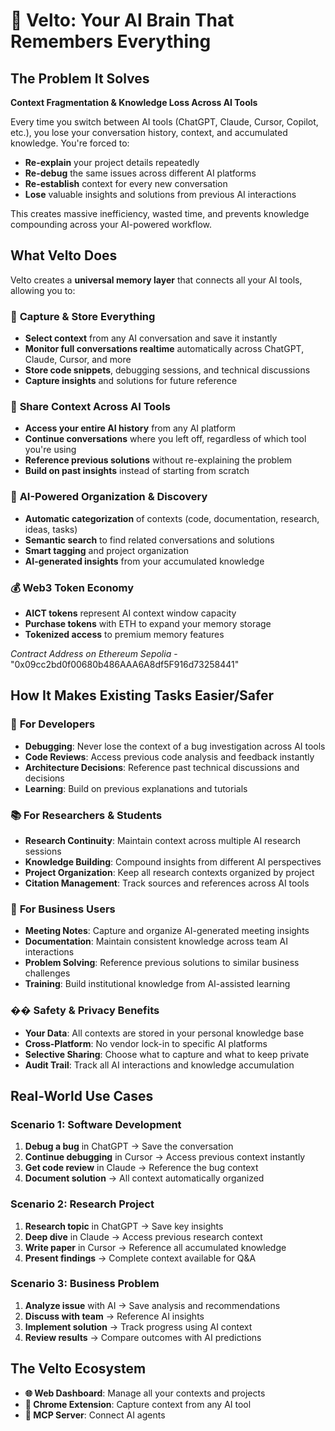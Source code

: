 # 🧠 Velto: Your AI Brain That Remembers Everything

## **The Problem It Solves**

**Context Fragmentation & Knowledge Loss Across AI Tools**

Every time you switch between AI tools (ChatGPT, Claude, Cursor, Copilot, etc.), you lose your conversation history, context, and accumulated knowledge. You're forced to:

- **Re-explain** your project details repeatedly
- **Re-debug** the same issues across different AI platforms
- **Re-establish** context for every new conversation
- **Lose** valuable insights and solutions from previous AI interactions

This creates massive inefficiency, wasted time, and prevents knowledge compounding across your AI-powered workflow.

## **What Velto Does**

Velto creates a **universal memory layer** that connects all your AI tools, allowing you to:

### 🎯 **Capture & Store Everything**
- **Select context** from any AI conversation and save it instantly
- **Monitor full conversations realtime** automatically across ChatGPT, Claude, Cursor, and more
- **Store code snippets**, debugging sessions, and technical discussions
- **Capture insights** and solutions for future reference

### 🔄 **Share Context Across AI Tools**
- **Access your entire AI history** from any AI platform
- **Continue conversations** where you left off, regardless of which tool you're using
- **Reference previous solutions** without re-explaining the problem
- **Build on past insights** instead of starting from scratch

### 🧠 **AI-Powered Organization & Discovery**
- **Automatic categorization** of contexts (code, documentation, research, ideas, tasks)
- **Semantic search** to find related conversations and solutions
- **Smart tagging** and project organization
- **AI-generated insights** from your accumulated knowledge

### 💰 **Web3 Token Economy**
- **AICT tokens** represent AI context window capacity
- **Purchase tokens** with ETH to expand your memory storage
- **Tokenized access** to premium memory features

*Contract Address on Ethereum Sepolia* - "0x09cc2bd0f00680b486AAA6A8df5F916d73258441"

## **How It Makes Existing Tasks Easier/Safer**

### 🚀 **For Developers**
- **Debugging**: Never lose the context of a bug investigation across AI tools
- **Code Reviews**: Access previous code analysis and feedback instantly
- **Architecture Decisions**: Reference past technical discussions and decisions
- **Learning**: Build on previous explanations and tutorials

### 📚 **For Researchers & Students**
- **Research Continuity**: Maintain context across multiple AI research sessions
- **Knowledge Building**: Compound insights from different AI perspectives
- **Project Organization**: Keep all research contexts organized by project
- **Citation Management**: Track sources and references across AI tools

### 💼 **For Business Users**
- **Meeting Notes**: Capture and organize AI-generated meeting insights
- **Documentation**: Maintain consistent knowledge across team AI interactions
- **Problem Solving**: Reference previous solutions to similar business challenges
- **Training**: Build institutional knowledge from AI-assisted learning

### �� **Safety & Privacy Benefits**
- **Your Data**: All contexts are stored in your personal knowledge base
- **Cross-Platform**: No vendor lock-in to specific AI platforms
- **Selective Sharing**: Choose what to capture and what to keep private
- **Audit Trail**: Track all AI interactions and knowledge accumulation

## **Real-World Use Cases**

### **Scenario 1: Software Development**
1. **Debug a bug** in ChatGPT → Save the conversation
2. **Continue debugging** in Cursor → Access previous context instantly
3. **Get code review** in Claude → Reference the bug context
4. **Document solution** → All context automatically organized

### **Scenario 2: Research Project**
1. **Research topic** in ChatGPT → Save key insights
2. **Deep dive** in Claude → Access previous research context
3. **Write paper** in Cursor → Reference all accumulated knowledge
4. **Present findings** → Complete context available for Q&A

### **Scenario 3: Business Problem**
1. **Analyze issue** with AI → Save analysis and recommendations
2. **Discuss with team** → Reference AI insights
3. **Implement solution** → Track progress using AI context
4. **Review results** → Compare outcomes with AI predictions

## **The Velto Ecosystem**

- **🌐 Web Dashboard**: Manage all your contexts and projects
- **🔌 Chrome Extension**: Capture context from any AI tool
- **🤖 MCP Server**: Connect AI agents